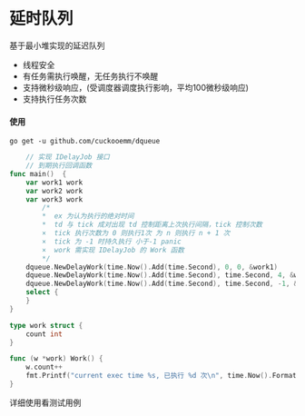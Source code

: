 # 延时队列

基于最小堆实现的延迟队列  
- 线程安全
- 有任务需执行唤醒，无任务执行不唤醒
- 支持微秒级响应，(受调度器调度执行影响，平均100微秒级响应)
- 支持执行任务次数

#### 使用

`go get -u github.com/cuckooemm/dqueue`
```go
    // 实现 IDelayJob 接口
    // 到期执行回调函数
func main()  {
	var work1 work
	var work2 work
	var work3 work
        /*
        *  ex 为认为执行的绝对时间
        *  td 与 tick 成对出现 td 控制距离上次执行间隔，tick 控制次数
        ×  tick 执行次数为 0 则执行1次 为 n 则执行 n + 1 次
        ×  tick 为 -1 时持久执行 小于-1 panic
        ×  work 需实现 IDelayJob 的 Work 函数
        */
	dqueue.NewDelayWork(time.Now().Add(time.Second), 0, 0, &work1)
	dqueue.NewDelayWork(time.Now().Add(time.Second), time.Second, 4, &work2)
	dqueue.NewDelayWork(time.Now().Add(time.Second), time.Second, -1, &work3)
	select {
	}
}

type work struct {
	count int
}

func (w *work) Work() {
	w.count++
	fmt.Printf("current exec time %s, 已执行 %d 次\n", time.Now().Format("2006-01-02 15:03:04"),w.count)
}
```
详细使用看测试用例